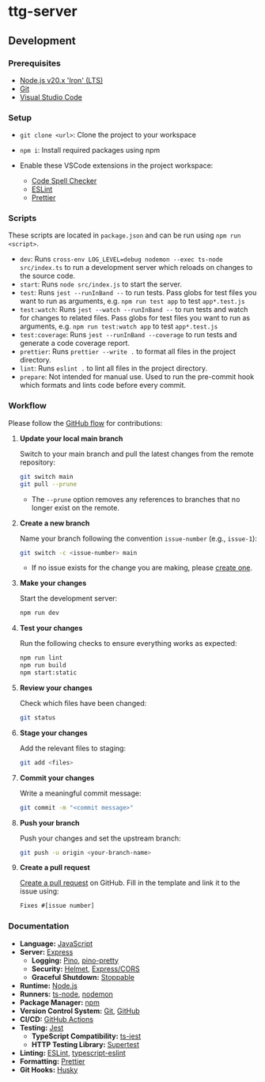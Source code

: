 # ttg-server

## Development

### Prerequisites

- [Node.js v20.x 'Iron' (LTS)](https://nodejs.org/en)
- [Git](https://git-scm.com/)
- [Visual Studio Code](https://code.visualstudio.com/)

### Setup

- `git clone <url>`: Clone the project to your workspace

- `npm i`: Install required packages using npm

- Enable these VSCode extensions in the project workspace:

  - [Code Spell Checker](https://marketplace.visualstudio.com/items?itemName=streetsidesoftware.code-spell-checker)
  - [ESLint](https://marketplace.visualstudio.com/items?itemName=dbaeumer.vscode-eslint)
  - [Prettier](https://marketplace.visualstudio.com/items?itemName=esbenp.prettier-vscode)

### Scripts

These scripts are located in `package.json` and can be run using `npm run <script>`.

- `dev`: Runs `cross-env LOG_LEVEL=debug nodemon --exec ts-node src/index.ts` to run a development server which reloads on changes to the source code.
- `start`: Runs `node src/index.js` to start the server.
- `test`: Runs `jest --runInBand --` to run tests. Pass globs for test files you want to run as arguments, e.g. `npm run test app` to test `app*.test.js`
- `test:watch`: Runs `jest --watch --runInBand --` to run tests and watch for changes to related files. Pass globs for test files you want to run as arguments, e.g. `npm run test:watch app` to test `app*.test.js`
- `test:coverage`: Runs `jest --runInBand --coverage` to run tests and generate a code coverage report.
- `prettier`: Runs `prettier --write .` to format all files in the project directory.
- `lint`: Runs `eslint .` to lint all files in the project directory.
- `prepare`: Not intended for manual use. Used to run the pre-commit hook which formats and lints code before every commit.

### Workflow

Please follow the [GitHub flow](https://docs.github.com/en/get-started/using-github/github-flow) for contributions:

1. **Update your local main branch**

   Switch to your main branch and pull the latest changes from the remote repository:

   ```bash
   git switch main
   git pull --prune
   ```

   - The `--prune` option removes any references to branches that no longer exist on the remote.

2. **Create a new branch**

   Name your branch following the convention `issue-number` (e.g., `issue-1`):

   ```bash
   git switch -c <issue-number> main
   ```

   - If no issue exists for the change you are making, please [create one](https://github.com/tabletop-generator/server/issues/new/choose).

3. **Make your changes**

   Start the development server:

   ```bash
   npm run dev
   ```

4. **Test your changes**

   Run the following checks to ensure everything works as expected:

   ```bash
   npm run lint
   npm run build
   npm start:static
   ```

5. **Review your changes**

   Check which files have been changed:

   ```bash
   git status
   ```

6. **Stage your changes**

   Add the relevant files to staging:

   ```bash
   git add <files>
   ```

7. **Commit your changes**

   Write a meaningful commit message:

   ```bash
   git commit -m "<commit message>"
   ```

8. **Push your branch**

   Push your changes and set the upstream branch:

   ```bash
   git push -u origin <your-branch-name>
   ```

9. **Create a pull request**

   [Create a pull request](https://github.com/tabletop-generator/server/compare) on GitHub. Fill in the template and link it to the issue using:

   ```txt
   Fixes #[issue number]
   ```

### Documentation

- **Language:** [JavaScript](https://developer.mozilla.org/en-US/docs/Web/JavaScript)
- **Server:** [Express](https://expressjs.com/en/4x/api.html)
  - **Logging:** [Pino](https://getpino.io/#/docs/api), [pino-pretty](https://github.com/pinojs/pino-pretty)
  - **Security:** [Helmet](https://helmetjs.github.io/), [Express/CORS](https://github.com/expressjs/cors#readme)
  - **Graceful Shutdown:** [Stoppable](https://github.com/hunterloftis/stoppable#readme)
- **Runtime:** [Node.js](https://nodejs.org/docs/latest-v20.x/api/)
- **Runners:** [ts-node](https://typestrong.org/ts-node/docs/), [nodemon](https://github.com/remy/nodemon#readme)
- **Package Manager:** [npm](https://docs.npmjs.com/)
- **Version Control System:** [Git](https://git-scm.com/doc), [GitHub](https://docs.github.com/)
- **CI/CD:** [GitHub Actions](https://docs.github.com/en/actions)
- **Testing:** [Jest](https://jestjs.io/)
  - **TypeScript Compatibility:** [ts-jest](https://kulshekhar.github.io/ts-jest/)
  - **HTTP Testing Library:** [Supertest](https://github.com/ladjs/supertest#readme)
- **Linting:** [ESLint](https://eslint.org/docs/v8.x/), [typescript-eslint](https://typescript-eslint.io/getting-started/)
- **Formatting:** [Prettier](https://prettier.io/docs/en/)
- **Git Hooks:** [Husky](https://typicode.github.io/husky/)
